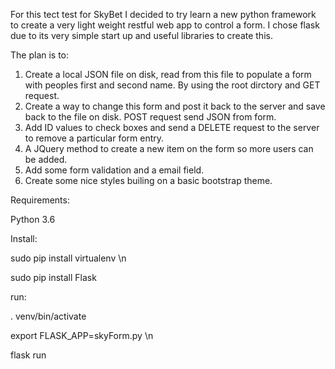 For this tect test for SkyBet I decided to try learn a new python framework to create a very light weight restful web app to control a form.
I chose flask due to its very simple start up and useful libraries to create this.

The plan is to:
1. Create a local JSON file on disk, read from this file to populate a form with peoples first and second name. By using the root dirctory and GET request.
2. Create a way to change this form and post it back to the server and save back to the file on disk. POST request send JSON from form.
3. Add ID values to check boxes and send a DELETE request to the server to remove a particular form entry.
4. A JQuery method to create a new item on the form so more users can be added.
5. Add some form validation and a email field.
6. Create some nice styles builing on a basic bootstrap theme.

Requirements:

Python 3.6


Install:

 sudo pip install virtualenv \n
 
 sudo pip install Flask


 run:

 . venv/bin/activate

export FLASK_APP=skyForm.py \n

flask run
